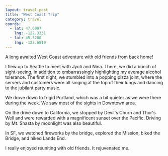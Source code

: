 ```yaml
---
layout: travel-post
title: "West Coast Trip"
category: travel
coords:
  - lat: 47.6097
    lng: -122.3331
  - lat: 45.5200
    lng: -122.6819
---
```


A long awaited West Coast adventure with old friends from back home!

I flew up to Seattle to meet with Jyoti and Nina. There, we did a bunch of
sight-seeing, in addition to embarrassingly highlighting my average alcohol
tolerance. The first night, we stumbled into a popping pizza joint, where the
servers and customers were all singing at the top of their lungs and dancing to
the jubilant party music.

We drove down to frigid Portland, which was a bit quieter as we were there
during the week. We saw most of the sights in Downtown area.

On the drive down to California, we stopped by Devil's Churn and Thor's Well
and were rewarded with a magnificent sunset over the Pacific. Driving by Mt.
Shasta by moonlight was also beautiful.

In SF, we watched fireworks by the bridge, explored the Mission, biked the
Bridge, and hiked Lands End.

I really enjoyed reuniting with old friends. It rejuvenated me.
